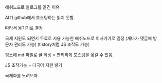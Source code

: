해쉬노드로 블로그를 옮긴 이유

AI가 github에서 호스팅하는 읽지 못함.

따라서 옮기기로 결정

국제 지원도 되면서 무료로 사용 가능한 해쉬노드로 이사가기로 결정 (게다가 댓글에 방문자 관리도 가능) (tistory처럼 JS 조작도 가능)

평소에 md 파일로 글 작성 = 편리하게 포스팅을 옮길 수 있음.

JS 조작가능 = 다국어 지원 넣기

국제화를 노려보자.
